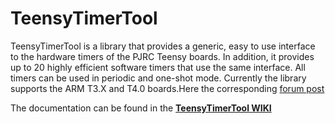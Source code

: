 # TeensyTimerTool

TeensyTimerTool is a library that provides a generic, easy to use interface to the hardware timers of the PJRC Teensy boards.  In addition, it provides up to 20 highly efficient software timers that use the same interface. All timers can be used in periodic and one-shot mode. Currently the library supports the ARM T3.X and T4.0 boards.Here the corresponding [forum post](https://github.com/luni64/TeensyTimerTool/edit/master/README.md)

The documentation can be found in the  **[TeensyTimerTool WIKI](https://github.com/luni64/TeensyTimerTool.wiki.git)**
